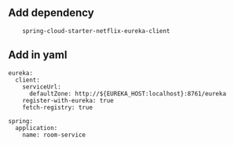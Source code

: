 

## Add dependency

```
    spring-cloud-starter-netflix-eureka-client
```

## Add in yaml

```
eureka:
  client:
    serviceUrl:
      defaultZone: http://${EUREKA_HOST:localhost}:8761/eureka
    register-with-eureka: true
    fetch-registry: true

spring:
  application:
    name: room-service

```